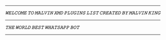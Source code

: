 -----------

***𝚆𝙴𝙻𝙲𝙾𝙼𝙴 𝚃𝙾 𝙼𝙰𝙻𝚅𝙸𝙽 𝚇𝙼𝙳 𝙿𝙻𝚄𝙶𝙸𝙽𝚂 𝙻𝙸𝚂𝚃 𝙲𝚁𝙴𝙰𝚃𝙴𝙳 𝙱𝚈 𝙼𝙰𝙻𝚅𝙸𝙽 𝙺𝙸𝙽𝙶***

-----------

***𝚃𝙷𝙴 𝚆𝙾𝚁𝙻𝙳 𝙱𝙴𝚂𝚃 𝚆𝙷𝙰𝚃𝚂𝙰𝙿𝙿 𝙱𝙾𝚃***

----------
